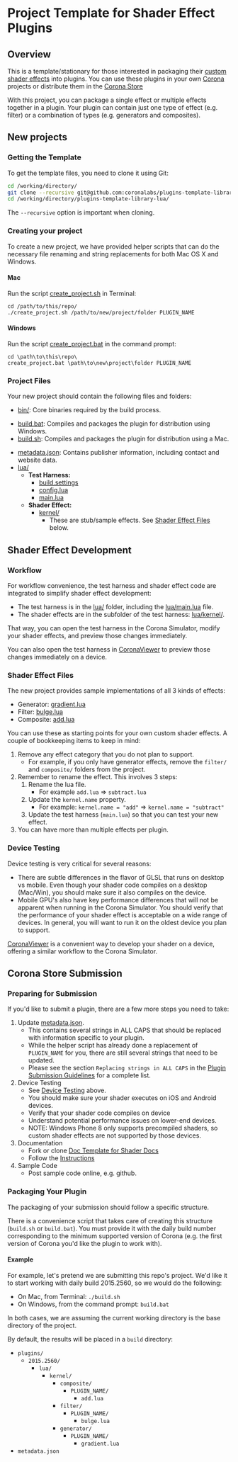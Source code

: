 # Project Template for Shader Effect Plugins


## Overview

This is a template/stationary for those interested in packaging their [custom shader effects](http://docs.coronalabs.com/daily/guide/graphics/customEffects.html) into plugins. You can use these plugins in your own [Corona](https://coronalabs.com/products/corona-sdk/) projects or distribute them in the [Corona Store](https://store.coronalabs.com)

With this project, you can package a single effect or multiple effects together in a plugin. Your plugin can contain just one type of effect (e.g. filter) or a combination of types (e.g. generators and composites).


## New projects

### Getting the Template

To get the template files, you need to clone it using Git:

```bash
cd /working/directory/
git clone --recursive git@github.com:coronalabs/plugins-template-library-lua.git
cd /working/directory/plugins-template-library-lua/
```

The `--recursive` option is important when cloning.

### Creating your project

To create a new project, we have provided helper scripts that can do the necessary file renaming and string replacements for both Mac OS X and Windows.

#### Mac

Run the script [create_project.sh](create_project.sh) in Terminal:

```
cd /path/to/this/repo/
./create_project.sh /path/to/new/project/folder PLUGIN_NAME
```

#### Windows

Run the script [create_project.bat](create_project.bat) in the command prompt:

```
cd \path\to\this\repo\
create_project.bat \path\to\new\project\folder PLUGIN_NAME
```


### Project Files

Your new project should contain the following files and folders:

* [bin/](bin/): Core binaries required by the build process.
+ [build.bat](build.bat): Compiles and packages the plugin for distribution using Windows.
+ [build.sh](build.sh): Compiles and packages the plugin for distribution using a Mac.
* [metadata.json](metadata.json): Contains publisher information, including contact and website data.
* [lua/](lua/)
	+ __Test Harness:__
		+ [build.settings](lua/build.settings)
		+ [config.lua](lua/config.lua)
		+ [main.lua](lua/main.lua)
	+ __Shader Effect:__
		+ [kernel/](lua/kernel/)
			- These are stub/sample effects. See [Shader Effect Files](#shader-effect-files) below.

## Shader Effect Development

### Workflow

For workflow convenience, the test harness and shader effect code are integrated to simplify shader effect development:

* The test harness is in the [lua/](lua/) folder, including the [lua/main.lua](lua/main.lua) file.
* The shader effects are in the subfolder of the test harness: [lua/kernel/](lua/kernel/).

That way, you can open the test harness in the Corona Simulator, modify your shader effects, and preview those changes immediately.

You can also open the test harness in [CoronaViewer](https://github.com/coronalabs/CoronaViewer) to preview those changes immediately on a device.

### Shader Effect Files

The new project provides sample implementations of all 3 kinds of effects: 

* Generator: [gradient.lua](lua/kernel/generator/PLUGIN_NAME/gradient.lua)
* Filter: [bulge.lua](lua/kernel/filter/PLUGIN_NAME/bulge.lua)
* Composite: [add.lua](lua/kernel/composite/PLUGIN_NAME/add.lua)

You can use these as starting points for your own custom shader effects. A couple of bookkeeping items to keep in mind:

1. Remove any effect category that you do not plan to support. 
	* For example, if you only have generator effects, remove the `filter/` and `composite/` folders from the project.
2. Remember to rename the effect. This involves 3 steps:
	1. Rename the lua file. 
		+ For example `add.lua` => `subtract.lua`
	2. Update the `kernel.name` property. 
		+ For example: `kernel.name = "add"` => `kernel.name = "subtract"`
	3. Update the test harness (`main.lua`) so that you can test your new effect.
3. You can have more than multiple effects per plugin. 

### Device Testing

Device testing is very critical for several reasons:

* There are subtle differences in the flavor of GLSL that runs on desktop vs mobile. Even though your shader code compiles on a desktop (Mac/Win), you should make sure it also compiles on the device.
* Mobile GPU's also have key performance differences that will not be apparent when running in the Corona Simulator. You should verify that the performance of your shader effect is acceptable on a wide range of devices. In general, you will want to run it on the oldest device you plan to support.

[CoronaViewer](https://github.com/coronalabs/CoronaViewer) is a convenient way to develop your shader on a device, offering a similar workflow to the Corona Simulator.

## Corona Store Submission

### Preparing for Submission

If you'd like to submit a plugin, there are a few more steps you need to take:

1. Update [metadata.json](metadata.json). 
	* This contains several strings in ALL CAPS that should be replaced with information specific to your plugin. 
	* While the helper script has already done a replacement of `PLUGIN_NAME` for you, there are still several strings that need to be updated.
	* Please see the section `Replacing strings in ALL CAPS` in the [Plugin Submission Guidelines](http://docs.coronalabs.com/daily/native/plugin/submission.html) for a complete list.
2. Device Testing
	* See [Device Testing](#device-testing) above.
	* You should make sure your shader executes on iOS and Android devices. 
	* Verify that your shader code compiles on device
	* Understand potential performance issues on lower-end devices.
	* NOTE: Windows Phone 8 only supports precompiled shaders, so custom shader effects are not supported by those devices.
3. Documentation
	* Fork or clone [Doc Template for Shader Docs](https://github.com/coronalabs/plugins-template-shader-docs)
	* Follow the [Instructions](https://github.com/coronalabs/plugins-template-shader-docs/blob/master/Instructions.markdown)
4. Sample Code
	* Post sample code online, e.g. github.

### Packaging Your Plugin

The packaging of your submission should follow a specific structure.

There is a convenience script that takes care of creating this structure (`build.sh` or `build.bat`). You must provide it with the daily build number corresponding to the minimum supported version of Corona (e.g. the first version of Corona you'd like the plugin to work with).

#### Example

For example, let's pretend we are submitting this repo's project. We'd like it to start working with daily build 2015.2560, so we would do the following:

* On Mac, from Terminal: `./build.sh`
* On Windows, from the command prompt: `build.bat`

In both cases, we are assuming the current working directory is the base directory of the project.

By default, the results will be placed in a `build` directory:

* `plugins/`
	+ `2015.2560/`
		- `lua/`
			- `kernel/`
				- `composite/`
					- `PLUGIN_NAME/`
						- `add.lua`
				- `filter/`
					- `PLUGIN_NAME/`
						- `bulge.lua`
				- `generator/`
					- `PLUGIN_NAME/`
						- `gradient.lua`
* `metadata.json`
